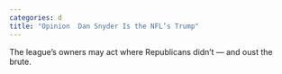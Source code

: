 ```yaml
---
categories: d
title: "Opinion  Dan Snyder Is the NFL’s Trump"
---
```

The league’s owners may act where Republicans didn’t — and oust the brute.